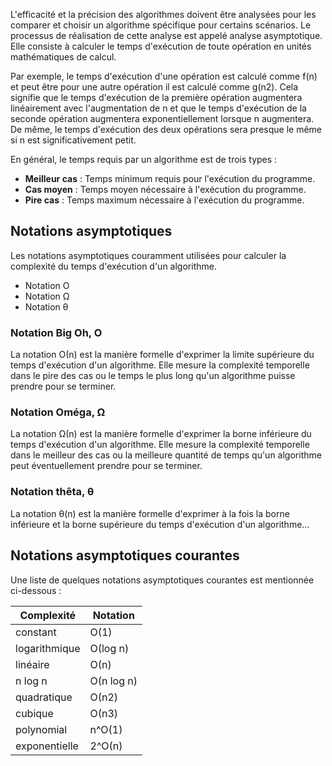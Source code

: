 L'efficacité et la précision des algorithmes doivent être analysées pour les comparer et choisir un algorithme spécifique pour certains scénarios. Le processus de réalisation de cette analyse est appelé analyse asymptotique. Elle consiste à calculer le temps d'exécution de toute opération en unités mathématiques de calcul.

Par exemple, le temps d'exécution d'une opération est calculé comme f(n) et peut être pour une autre opération il est calculé comme g(n2). Cela signifie que le temps d'exécution de la première opération augmentera linéairement avec l'augmentation de n et que le temps d'exécution de la seconde opération augmentera exponentiellement lorsque n augmentera. De même, le temps d'exécution des deux opérations sera presque le même si n est significativement petit.

En général, le temps requis par un algorithme est de trois types :

- **Meilleur cas** : Temps minimum requis pour l'exécution du programme.
- **Cas moyen** : Temps moyen nécessaire à l'exécution du programme.
- **Pire cas** : Temps maximum nécessaire à l'exécution du programme.

## Notations asymptotiques

Les notations asymptotiques couramment utilisées pour calculer la complexité du temps d'exécution d'un algorithme.

- Notation Ο
- Notation Ω
- Notation θ

### Notation Big Oh, Ο

La notation Ο(n) est la manière formelle d'exprimer la limite supérieure du temps d'exécution d'un algorithme. Elle mesure la complexité temporelle dans le pire des cas ou le temps le plus long qu'un algorithme puisse prendre pour se terminer.

### Notation Oméga, Ω

La notation Ω(n) est la manière formelle d'exprimer la borne inférieure du temps d'exécution d'un algorithme. Elle mesure la complexité temporelle dans le meilleur des cas ou la meilleure quantité de temps qu'un algorithme peut éventuellement prendre pour se terminer.

### Notation thêta, θ

La notation θ(n) est la manière formelle d'exprimer à la fois la borne inférieure et la borne supérieure du temps d'exécution d'un algorithme…

## Notations asymptotiques courantes

Une liste de quelques notations asymptotiques courantes est mentionnée ci-dessous :

| **Complexité** | **Notation** |
| -- | -- | 
| constant | Ο(1) |
| logarithmique | Ο(log n) |
| linéaire | Ο(n) |
| n log n | Ο(n log n) |
| quadratique | Ο(n2) |
| cubique | Ο(n3) |
| polynomial | n^O(1) |
| exponentielle | 2^Ο(n) |
